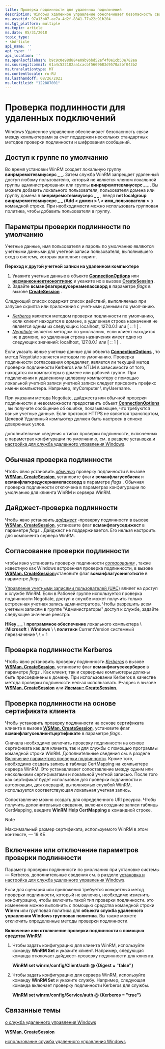 ```yaml
---
title: Проверка подлинности для удаленных подключений
description: Windows Удаленное управление обеспечивает безопасность связи между компьютерами за счет поддержки нескольких стандартных методов проверки подлинности и шифрования сообщений.
ms.assetid: 97a13b07-ae7a-4d2f-8841-77a22c91b204
ms.tgt_platform: multiple
ms.topic: article
ms.date: 05/31/2018
topic_type:
- kbArticle
api_name: ''
api_type: ''
api_location: ''
ms.openlocfilehash: b9c9c0e98d884e09b9bbd52ef4f0e1cb53e782ea
ms.sourcegitcommit: 61a4c522182aa1cacbf5669683d9570a3bf043b2
ms.translationtype: MT
ms.contentlocale: ru-RU
ms.lasthandoff: 08/26/2021
ms.locfileid: "122887001"
---
```

# <a name="authentication-for-remote-connections"></a>Проверка подлинности для удаленных подключений

Windows Удаленное управление обеспечивает безопасность связи между компьютерами за счет поддержки нескольких стандартных методов проверки подлинности и шифрования сообщений.

## <a name="default-group-access"></a>Доступ к группе по умолчанию

Во время установки WinRM создает локальную группу **винрмремотевмиусерс \_ \_**. Затем служба WinRM запрещает удаленный доступ любому пользователю, который не является членом локальной группы администрирования или группы **винрмремотевмиусерс \_ \_** . Вы можете добавить локального пользователя, пользователя домена или группу домена в **винрмремотевмиусерс \_ \_** , введя **net localgroup винрмремотевмиусерс \_ \_ /Add &lt; домен &gt; \\ &lt; имя_пользователя &gt;** в командной строке. При необходимости можно использовать групповая политика, чтобы добавить пользователя в группу.

## <a name="default-authentication-settings"></a>Параметры проверки подлинности по умолчанию

Учетные данные, имя пользователя и пароль по умолчанию являются учетными данными для учетной записи пользователя, выполнившего вход в систему, которая выполняет скрипт.

**Переход к другой учетной записи на удаленном компьютере**

1.  Укажите учетные данные в объекте [**ConnectionOptions**](connectionoptions.md) или [**ивсманконнектионоптионс**](/windows/desktop/api/WSManDisp/nn-wsmandisp-iwsmanconnectionoptions) и укажите их в вызове [**CreateSession**](wsman-createsession.md) .
2.  Задайте **всманфлагкредусернамепассворд** в параметре *flags* в вызове [**CreateSession**](wsman-createsession.md) .

Следующий список содержит список действий, выполняемых при запуске скрипта или приложения с учетными данными по умолчанию.

-   [*Kerberos*](windows-remote-management-glossary.md) является методом проверки подлинности по умолчанию, если клиент находится в домене, а удаленная строка назначения не является одним из следующих: localhost, 127.0.0.1 или \[ :: 1 \] .
-   [*Negotiate*](windows-remote-management-glossary.md) является методом по умолчанию, если клиент находится не в домене, но удаленная строка назначения имеет одно из следующих значений: localhost, 127.0.0.1 или \[ :: 1 \] .

Если указать явные учетные данные для объекта [**ConnectionOptions**](connectionoptions.md) , то метод Negotiate является методом по умолчанию. Проверка подлинности согласования определяет, является ли текущий метод проверки подлинности Kerberos или NTLM в зависимости от того, находятся ли компьютеры в домене или рабочей группе. При подключении к удаленному целевому компьютеру с помощью локальной учетной записи учетной записи следует присвоить префикс имени компьютера. Например, myComputer \\ myUsername.

При указании метода Negotiate, дайджеста или обычной проверки подлинности и невозможности предоставить объект [**ConnectionOptions**](connectionoptions.md) , вы получите сообщение об ошибке, показывающее, что требуются явные учетные данные. Если протокол HTTPS не является транспортом, Целевой Удаленный компьютер должен быть настроен в списке доверенных узлов.

дополнительные сведения о типах проверки подлинности, включенных в параметрах конфигурации по умолчанию, см. в разделе [установка и настройка для служба удаленного управления Windows](installation-and-configuration-for-windows-remote-management.md).

## <a name="basic-authentication"></a>Обычная проверка подлинности

Чтобы явно установить [*обычную*](windows-remote-management-glossary.md) проверку подлинности в вызове [**WSMan. CreateSession**](wsman-createsession.md), установите флаги **всманфлагусебасик** и **всманфлагкредусернамепассворд** в параметре *flags* . Обычная проверка подлинности отключена в параметрах конфигурации по умолчанию для клиента WinRM и сервера WinRM.

## <a name="digest-authentication"></a>Дайджест-проверка подлинности

Чтобы явно установить [*дайджест*](windows-remote-management-glossary.md) -проверку подлинности в вызове [**WSMan. CreateSession**](wsman-createsession.md), установите флаг **всманфлагуседижест** в параметре *flags* . Дайджест не поддерживается. Его нельзя настроить для компонента сервера WinRM.

## <a name="negotiate-authentication"></a>Согласование проверки подлинности

чтобы явно установить проверку подлинности [*согласования*](windows-remote-management-glossary.md) , также известную как Windows встроенная проверка подлинности, в вызове [**WSMan. CreateSession**](wsman-createsession.md)установите флаг **всманфлагусенеготиате** в параметре *flags* .

[Управление учетными записями пользователей (UAC)](https://support.microsoft.com/help/922708/how-to-use-user-account-control-uac-in-windows-vista) влияет на доступ к службе WinRM. Если в Рабочей группе используется проверка подлинности Negotiate, доступ к службе может получить только встроенная учетная запись администратора. Чтобы разрешить всем учетным записям в группе "Администраторы" доступ к службе, задайте следующее значение реестра:

**HKey \_ \_** \\ **программное обеспечение** локального компьютера \\ :**Microsoft** \\ **Windows** \\  \\ **политики** CurrentVersion системный перезначение \\  \\  = 1

## <a name="kerberos-authentication"></a>Проверка подлинности Kerberos

Чтобы явно установить проверку подлинности [*Kerberos*](windows-remote-management-glossary.md) в вызове [**WSMan. CreateSession**](wsman-createsession.md), установите флаг **всманфлагусекерберос** в параметре *flags* . Как клиент, так и серверные компьютеры должны быть присоединены к домену. При использовании Kerberos в качестве метода проверки подлинности нельзя использовать IP-адрес в вызове [**WSMan. CreateSession**](wsman-createsession.md) или [**Ивсман:: CreateSession**](/windows/desktop/api/WSManDisp/nf-wsmandisp-iwsman-createsession).

## <a name="client-certificate-based-authentication"></a>Проверка подлинности на основе сертификата клиента

Чтобы установить проверку подлинности на основе сертификата клиента в вызове [**WSMan. CreateSession**](wsman-createsession.md), установите флаг **всманфлагусеклиентцертификате** в параметре *flags* .

Сначала необходимо включить проверку подлинности на основе сертификата как для клиента, так и для службы с помощью программы командной строки WinRM. Дополнительные сведения см. в разделе [Включение параметров проверки подлинности](#enabling-or-disabling-authentication-options). Кроме того, необходимо создать запись в таблице CertMapping на компьютере сервера WinRM. Это устанавливает сопоставление между одним или несколькими сертификатами и локальной учетной записью. После того как сертификат будет использован для проверки подлинности и авторизации, для операций, выполняемых службой WinRM, используется соответствующая локальная учетная запись.

Сопоставление можно создать для определенного URI ресурса. Чтобы получить дополнительные сведения, включая создание записи таблицы CertMapping, введите **WinRM Help CertMapping** в командной строке.

> [!Note]  
> Максимальный размер сертификата, используемого WinRM в этом контексте, — 16 КБ.

 

## <a name="enabling-or-disabling-authentication-options"></a>Включение или отключение параметров проверки подлинности

Параметр проверки подлинности по умолчанию при установке системы — Kerberos. дополнительные сведения см. в разделе [установка и настройка для служба удаленного управления Windows](installation-and-configuration-for-windows-remote-management.md).

Если для сценария или приложения требуется конкретный метод проверки подлинности, который не включен, необходимо изменить конфигурацию, чтобы включить такой тип проверки подлинности. это изменение можно выполнить с помощью средства командной строки **Winrm** или групповая политика для **объекта служба удаленного управления Windows групповая политика**. Вы также можете отключить определенные методы проверки подлинности.

**Включение или отключение проверки подлинности с помощью средства WinRM**

1.  Чтобы задать конфигурацию для клиента WinRM, используйте команду **WinRM Set** и укажите клиент. Например, следующая команда отключает дайджест-проверку подлинности для клиента.

    **WinRM set winrm/config/Client/auth @ {Digest = "false"}**

2.  Чтобы задать конфигурацию для сервера WinRM, используйте команду **WinRM Set** и укажите службу. Например, следующая команда включает проверку подлинности Kerberos для службы.

    **WinRM set winrm/config/Service/auth @ {Kerberos = "true"}**

## <a name="related-topics"></a>Связанные темы

<dl> <dt>

[о служба удаленного управления Windows](about-windows-remote-management.md)
</dt> <dt>

[**WSMan. CreateSession**](wsman-createsession.md)
</dt> <dt>

[использование служба удаленного управления Windows](using-windows-remote-management.md)
</dt> </dl>

 

 




